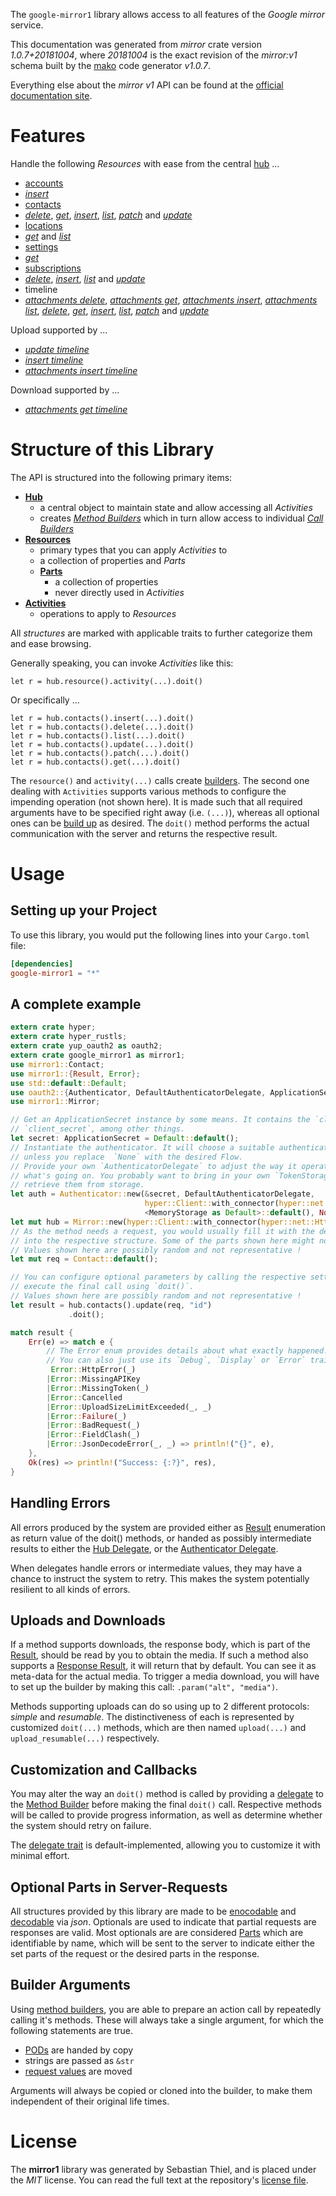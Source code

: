 <!---
DO NOT EDIT !
This file was generated automatically from 'src/mako/api/README.md.mako'
DO NOT EDIT !
-->
The `google-mirror1` library allows access to all features of the *Google mirror* service.

This documentation was generated from *mirror* crate version *1.0.7+20181004*, where *20181004* is the exact revision of the *mirror:v1* schema built by the [mako](http://www.makotemplates.org/) code generator *v1.0.7*.

Everything else about the *mirror* *v1* API can be found at the
[official documentation site](https://developers.google.com/glass).
# Features

Handle the following *Resources* with ease from the central [hub](https://docs.rs/google-mirror1/1.0.7+20181004/google_mirror1/struct.Mirror.html) ... 

* [accounts](https://docs.rs/google-mirror1/1.0.7+20181004/google_mirror1/struct.Account.html)
 * [*insert*](https://docs.rs/google-mirror1/1.0.7+20181004/google_mirror1/struct.AccountInsertCall.html)
* [contacts](https://docs.rs/google-mirror1/1.0.7+20181004/google_mirror1/struct.Contact.html)
 * [*delete*](https://docs.rs/google-mirror1/1.0.7+20181004/google_mirror1/struct.ContactDeleteCall.html), [*get*](https://docs.rs/google-mirror1/1.0.7+20181004/google_mirror1/struct.ContactGetCall.html), [*insert*](https://docs.rs/google-mirror1/1.0.7+20181004/google_mirror1/struct.ContactInsertCall.html), [*list*](https://docs.rs/google-mirror1/1.0.7+20181004/google_mirror1/struct.ContactListCall.html), [*patch*](https://docs.rs/google-mirror1/1.0.7+20181004/google_mirror1/struct.ContactPatchCall.html) and [*update*](https://docs.rs/google-mirror1/1.0.7+20181004/google_mirror1/struct.ContactUpdateCall.html)
* [locations](https://docs.rs/google-mirror1/1.0.7+20181004/google_mirror1/struct.Location.html)
 * [*get*](https://docs.rs/google-mirror1/1.0.7+20181004/google_mirror1/struct.LocationGetCall.html) and [*list*](https://docs.rs/google-mirror1/1.0.7+20181004/google_mirror1/struct.LocationListCall.html)
* [settings](https://docs.rs/google-mirror1/1.0.7+20181004/google_mirror1/struct.Setting.html)
 * [*get*](https://docs.rs/google-mirror1/1.0.7+20181004/google_mirror1/struct.SettingGetCall.html)
* [subscriptions](https://docs.rs/google-mirror1/1.0.7+20181004/google_mirror1/struct.Subscription.html)
 * [*delete*](https://docs.rs/google-mirror1/1.0.7+20181004/google_mirror1/struct.SubscriptionDeleteCall.html), [*insert*](https://docs.rs/google-mirror1/1.0.7+20181004/google_mirror1/struct.SubscriptionInsertCall.html), [*list*](https://docs.rs/google-mirror1/1.0.7+20181004/google_mirror1/struct.SubscriptionListCall.html) and [*update*](https://docs.rs/google-mirror1/1.0.7+20181004/google_mirror1/struct.SubscriptionUpdateCall.html)
* timeline
 * [*attachments delete*](https://docs.rs/google-mirror1/1.0.7+20181004/google_mirror1/struct.TimelineAttachmentDeleteCall.html), [*attachments get*](https://docs.rs/google-mirror1/1.0.7+20181004/google_mirror1/struct.TimelineAttachmentGetCall.html), [*attachments insert*](https://docs.rs/google-mirror1/1.0.7+20181004/google_mirror1/struct.TimelineAttachmentInsertCall.html), [*attachments list*](https://docs.rs/google-mirror1/1.0.7+20181004/google_mirror1/struct.TimelineAttachmentListCall.html), [*delete*](https://docs.rs/google-mirror1/1.0.7+20181004/google_mirror1/struct.TimelineDeleteCall.html), [*get*](https://docs.rs/google-mirror1/1.0.7+20181004/google_mirror1/struct.TimelineGetCall.html), [*insert*](https://docs.rs/google-mirror1/1.0.7+20181004/google_mirror1/struct.TimelineInsertCall.html), [*list*](https://docs.rs/google-mirror1/1.0.7+20181004/google_mirror1/struct.TimelineListCall.html), [*patch*](https://docs.rs/google-mirror1/1.0.7+20181004/google_mirror1/struct.TimelinePatchCall.html) and [*update*](https://docs.rs/google-mirror1/1.0.7+20181004/google_mirror1/struct.TimelineUpdateCall.html)


Upload supported by ...

* [*update timeline*](https://docs.rs/google-mirror1/1.0.7+20181004/google_mirror1/struct.TimelineUpdateCall.html)
* [*insert timeline*](https://docs.rs/google-mirror1/1.0.7+20181004/google_mirror1/struct.TimelineInsertCall.html)
* [*attachments insert timeline*](https://docs.rs/google-mirror1/1.0.7+20181004/google_mirror1/struct.TimelineAttachmentInsertCall.html)

Download supported by ...

* [*attachments get timeline*](https://docs.rs/google-mirror1/1.0.7+20181004/google_mirror1/struct.TimelineAttachmentGetCall.html)



# Structure of this Library

The API is structured into the following primary items:

* **[Hub](https://docs.rs/google-mirror1/1.0.7+20181004/google_mirror1/struct.Mirror.html)**
    * a central object to maintain state and allow accessing all *Activities*
    * creates [*Method Builders*](https://docs.rs/google-mirror1/1.0.7+20181004/google_mirror1/trait.MethodsBuilder.html) which in turn
      allow access to individual [*Call Builders*](https://docs.rs/google-mirror1/1.0.7+20181004/google_mirror1/trait.CallBuilder.html)
* **[Resources](https://docs.rs/google-mirror1/1.0.7+20181004/google_mirror1/trait.Resource.html)**
    * primary types that you can apply *Activities* to
    * a collection of properties and *Parts*
    * **[Parts](https://docs.rs/google-mirror1/1.0.7+20181004/google_mirror1/trait.Part.html)**
        * a collection of properties
        * never directly used in *Activities*
* **[Activities](https://docs.rs/google-mirror1/1.0.7+20181004/google_mirror1/trait.CallBuilder.html)**
    * operations to apply to *Resources*

All *structures* are marked with applicable traits to further categorize them and ease browsing.

Generally speaking, you can invoke *Activities* like this:

```Rust,ignore
let r = hub.resource().activity(...).doit()
```

Or specifically ...

```ignore
let r = hub.contacts().insert(...).doit()
let r = hub.contacts().delete(...).doit()
let r = hub.contacts().list(...).doit()
let r = hub.contacts().update(...).doit()
let r = hub.contacts().patch(...).doit()
let r = hub.contacts().get(...).doit()
```

The `resource()` and `activity(...)` calls create [builders][builder-pattern]. The second one dealing with `Activities` 
supports various methods to configure the impending operation (not shown here). It is made such that all required arguments have to be 
specified right away (i.e. `(...)`), whereas all optional ones can be [build up][builder-pattern] as desired.
The `doit()` method performs the actual communication with the server and returns the respective result.

# Usage

## Setting up your Project

To use this library, you would put the following lines into your `Cargo.toml` file:

```toml
[dependencies]
google-mirror1 = "*"
```

## A complete example

```Rust
extern crate hyper;
extern crate hyper_rustls;
extern crate yup_oauth2 as oauth2;
extern crate google_mirror1 as mirror1;
use mirror1::Contact;
use mirror1::{Result, Error};
use std::default::Default;
use oauth2::{Authenticator, DefaultAuthenticatorDelegate, ApplicationSecret, MemoryStorage};
use mirror1::Mirror;

// Get an ApplicationSecret instance by some means. It contains the `client_id` and 
// `client_secret`, among other things.
let secret: ApplicationSecret = Default::default();
// Instantiate the authenticator. It will choose a suitable authentication flow for you, 
// unless you replace  `None` with the desired Flow.
// Provide your own `AuthenticatorDelegate` to adjust the way it operates and get feedback about 
// what's going on. You probably want to bring in your own `TokenStorage` to persist tokens and
// retrieve them from storage.
let auth = Authenticator::new(&secret, DefaultAuthenticatorDelegate,
                              hyper::Client::with_connector(hyper::net::HttpsConnector::new(hyper_rustls::TlsClient::new())),
                              <MemoryStorage as Default>::default(), None);
let mut hub = Mirror::new(hyper::Client::with_connector(hyper::net::HttpsConnector::new(hyper_rustls::TlsClient::new())), auth);
// As the method needs a request, you would usually fill it with the desired information
// into the respective structure. Some of the parts shown here might not be applicable !
// Values shown here are possibly random and not representative !
let mut req = Contact::default();

// You can configure optional parameters by calling the respective setters at will, and
// execute the final call using `doit()`.
// Values shown here are possibly random and not representative !
let result = hub.contacts().update(req, "id")
             .doit();

match result {
    Err(e) => match e {
        // The Error enum provides details about what exactly happened.
        // You can also just use its `Debug`, `Display` or `Error` traits
         Error::HttpError(_)
        |Error::MissingAPIKey
        |Error::MissingToken(_)
        |Error::Cancelled
        |Error::UploadSizeLimitExceeded(_, _)
        |Error::Failure(_)
        |Error::BadRequest(_)
        |Error::FieldClash(_)
        |Error::JsonDecodeError(_, _) => println!("{}", e),
    },
    Ok(res) => println!("Success: {:?}", res),
}

```
## Handling Errors

All errors produced by the system are provided either as [Result](https://docs.rs/google-mirror1/1.0.7+20181004/google_mirror1/enum.Result.html) enumeration as return value of 
the doit() methods, or handed as possibly intermediate results to either the 
[Hub Delegate](https://docs.rs/google-mirror1/1.0.7+20181004/google_mirror1/trait.Delegate.html), or the [Authenticator Delegate](https://docs.rs/yup-oauth2/*/yup_oauth2/trait.AuthenticatorDelegate.html).

When delegates handle errors or intermediate values, they may have a chance to instruct the system to retry. This 
makes the system potentially resilient to all kinds of errors.

## Uploads and Downloads
If a method supports downloads, the response body, which is part of the [Result](https://docs.rs/google-mirror1/1.0.7+20181004/google_mirror1/enum.Result.html), should be
read by you to obtain the media.
If such a method also supports a [Response Result](https://docs.rs/google-mirror1/1.0.7+20181004/google_mirror1/trait.ResponseResult.html), it will return that by default.
You can see it as meta-data for the actual media. To trigger a media download, you will have to set up the builder by making
this call: `.param("alt", "media")`.

Methods supporting uploads can do so using up to 2 different protocols: 
*simple* and *resumable*. The distinctiveness of each is represented by customized 
`doit(...)` methods, which are then named `upload(...)` and `upload_resumable(...)` respectively.

## Customization and Callbacks

You may alter the way an `doit()` method is called by providing a [delegate](https://docs.rs/google-mirror1/1.0.7+20181004/google_mirror1/trait.Delegate.html) to the 
[Method Builder](https://docs.rs/google-mirror1/1.0.7+20181004/google_mirror1/trait.CallBuilder.html) before making the final `doit()` call. 
Respective methods will be called to provide progress information, as well as determine whether the system should 
retry on failure.

The [delegate trait](https://docs.rs/google-mirror1/1.0.7+20181004/google_mirror1/trait.Delegate.html) is default-implemented, allowing you to customize it with minimal effort.

## Optional Parts in Server-Requests

All structures provided by this library are made to be [enocodable](https://docs.rs/google-mirror1/1.0.7+20181004/google_mirror1/trait.RequestValue.html) and 
[decodable](https://docs.rs/google-mirror1/1.0.7+20181004/google_mirror1/trait.ResponseResult.html) via *json*. Optionals are used to indicate that partial requests are responses 
are valid.
Most optionals are are considered [Parts](https://docs.rs/google-mirror1/1.0.7+20181004/google_mirror1/trait.Part.html) which are identifiable by name, which will be sent to 
the server to indicate either the set parts of the request or the desired parts in the response.

## Builder Arguments

Using [method builders](https://docs.rs/google-mirror1/1.0.7+20181004/google_mirror1/trait.CallBuilder.html), you are able to prepare an action call by repeatedly calling it's methods.
These will always take a single argument, for which the following statements are true.

* [PODs][wiki-pod] are handed by copy
* strings are passed as `&str`
* [request values](https://docs.rs/google-mirror1/1.0.7+20181004/google_mirror1/trait.RequestValue.html) are moved

Arguments will always be copied or cloned into the builder, to make them independent of their original life times.

[wiki-pod]: http://en.wikipedia.org/wiki/Plain_old_data_structure
[builder-pattern]: http://en.wikipedia.org/wiki/Builder_pattern
[google-go-api]: https://github.com/google/google-api-go-client

# License
The **mirror1** library was generated by Sebastian Thiel, and is placed 
under the *MIT* license.
You can read the full text at the repository's [license file][repo-license].

[repo-license]: https://github.com/Byron/google-apis-rsblob/master/LICENSE.md
